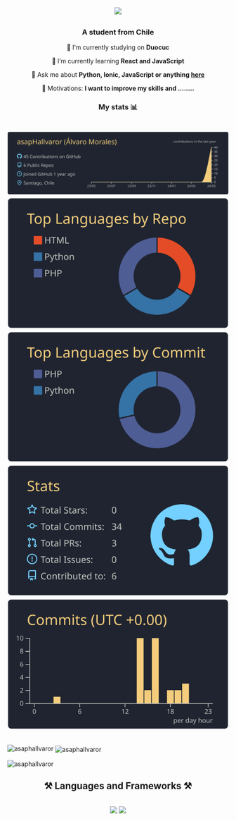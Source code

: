 

<h1 align="center">
    <img src="https://github.com/asapHallvaror/asapHallvaror/assets/128053015/055fc334-05f9-4297-be46-d53d595bfcda"/>
</h1>



<h3 align="center">A student from Chile</h3>

<div align="center">
 
 🔭 I’m currently studying on **Duocuc**
 
 🧠 I’m currently learning **React and JavaScript**

💬 Ask me about **Python, Ionic, JavaScript or anything [here]()**

🎯 Motivations: **I want to improve my skills and ........**

</div>

<h3 align="center">My stats 📊</h3>

<h1 align="center">
    
[![](https://raw.githubusercontent.com/asapHallvaror/asapHallvaror/master/profile-summary-card-output/ayu_mirage/0-profile-details.svg)](https://github.com/vn7n24fzkq/github-profile-summary-cards)
[![](https://raw.githubusercontent.com/asapHallvaror/asapHallvaror/master/profile-summary-card-output/ayu_mirage/1-repos-per-language.svg)](https://github.com/vn7n24fzkq/github-profile-summary-cards) [![](https://raw.githubusercontent.com/asapHallvaror/asapHallvaror/master/profile-summary-card-output/ayu_mirage/2-most-commit-language.svg)](https://github.com/vn7n24fzkq/github-profile-summary-cards)
[![](https://raw.githubusercontent.com/asapHallvaror/asapHallvaror/master/profile-summary-card-output/ayu_mirage/3-stats.svg)](https://github.com/vn7n24fzkq/github-profile-summary-cards) [![](https://raw.githubusercontent.com/asapHallvaror/asapHallvaror/master/profile-summary-card-output/ayu_mirage/4-productive-time.svg)](https://github.com/vn7n24fzkq/github-profile-summary-cards)

</h1>


<p><img align="left" src="https://github-readme-stats.vercel.app/api/top-langs?username=asaphallvaror&show_icons=true&locale=en&layout=compact" alt="asaphallvaror" /></p>

<p>&nbsp;<img align="center" src="https://github-readme-stats.vercel.app/api?username=asaphallvaror&show_icons=true&locale=en" alt="asaphallvaror" /></p>

<p><img align="center" src="https://github-readme-streak-stats.herokuapp.com/?user=asaphallvaror&" alt="asaphallvaror" /></p>




<h2 align="center">⚒️ Languages and Frameworks ⚒️</h2>
<br/>
<div align="center">
    <img src="https://skillicons.dev/icons?i=react,bootstrap,html,css,vscode,github,git" />
    <img src="https://skillicons.dev/icons?i=nodejs,python,javascript,typescript,firebase,java,mysql" /><br>
</div>

